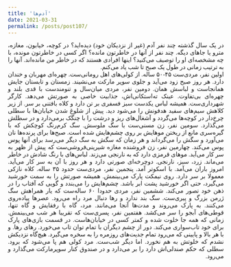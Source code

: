 ```yaml
---
title: 'آدم‌ها'
date: 2021-03-31
permalink: /posts/post107/
---
```

<div align="justify" dir="rtl" style="font-family:vazir;">

در یک سال گذشته چند نفر آدم (غیر از نزدیکان خود) دیده‌اید؟ در کوچه، خیابون، مغازه، مترو یا جاهای دیگه. چند نفر از آنها در خاطرتون مانده؟ اگر کسی در خاطرتون مونده، با چه مشخصه‌ای او را توصیف می‌کنید؟ اینها افرادی هستند که در خاطر من مانده‌اند. آنها را به ترتیب زمانی در طول یک صبح تا شب یاد می‌کنم.<br>
اولین نفر، مردی‌ست ۴۵-۵۰ ساله. از کولی‌های اهل رومانی‌ست. چهره‌ای مهربان و خندان دارد. هر روز صبح‌ زود می‌آید و جلوی سوپر مارکت می‌نشیند. زمستان و تابستان جایش همانجاست و لباسش همان. دومین نفر، مردی میان‌سال و تنومندست با قدی بلند و چهره‌ای بی‌تفاوت. عینک ته‌استکانی‌اش، جذابیت خاصی به صورتش می‌دهد. کارگر شهرداری‌ست. همیشه لباس یکدست سبز فسفری بر تن دارد و کلاه بافتنی بر سر. از زیر کلاهش سیم‌های سفید هدفونش را می‌شود دید. پیش از شلوغ شدن خیابان‌ها با سطلی چرخ‌دار در کوچه‌ها می‌گردد و آشغال‌های ریز و درشت را با چنگک برمی‌دارد و در سطلش می‌گذارد. سومین نفر، زن مسنی‌ست با سگ ملوسش. سگ کرم‌رنگ کوچکش که با گیره‌‌سری مانع از ریختن موهایش بر روی چشم‌هایش شده است. صبح‌ها برای پرنده‌ها نان می‌آورد و سگش را می‌گرداند و هر زمان که سگش به سگ دیگر می‌رسد برای آنها پوس پوس می‌کند. چهارمین نفر، زن فروشنده مغازه شیرینی‌فروشی‌ست که پیش از ظهر به سر کار می‌آید. موهای قرمزی دارد که به نارنجی می‌زند. لباس‌های با رنگ شادش در خاطر می‌ماند. زرد، سبز، نارنجی. دوچرخه‌ای صورتی دارد و هر روز با آن به سر کار می‌آید. امروز باران می‌آمد. با اسکوتر آمد. پنجمین نفر، مردی‌ست حدود ۳۵ ساله. کلاه نازکی معمولا بر سر دارد. روی نیمکت پارک می‌بینمش. همیشه صورتش را به سمت خورشید می‌گیرد، حتی اگر خورشید پشت ابر باشد. چشم‌هایش را می‌بندد و گویی که آفتاب را در ذهن خود تصور می‌کند. ششمین نفر، مردی حدودا ۶۰ ساله‌ست که یار همراهش سگ ژرمن بزرگ و پیری‌ست. سگ بند ندارد و رها دنبال مرد راه می‌رود. عصرها پیاده‌روی می‌کنند. به پارک می‌روند و مدت‌ها آنجا می‌مانند. مرد، گاه با رفقایش و گاه تنها، قوطی‌های آبجو را سر می‌کشد. هفتمین نفر، پسری‌ست که تقریبا هر شب می‌بینمش. زمانی که همه جا خلوت شده و کمتر کسی در خیابان‌هاست. در قسمت بازی‌های پارک برای خود تاب‌سواری می‌کند. دور از چشم دیگران با تمام توان تاب می‌خورد. رهای رها. و با هر بالا و پایینی که می‌رود تمام جدیت‌های روزمره را به سخره می‌گیرد. هیچ‌گاه نزدیکش نشدم که خلوتش به هم نخورد. اما دیگر شب‌ست. مرد کولی هم پا می‌شود که برود. سطلی که حکم صندلی‌اش دارد را بر می‌دارد و در صندوق کنار سوپرمارکت می‌گذارد و می‌رود.




</div>


